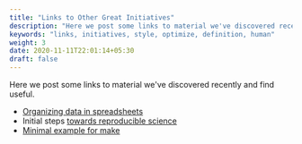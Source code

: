 ```yaml
---
title: "Links to Other Great Initiatives"
description: "Here we post some links to material we've discovered recently and find useful."
keywords: "links, initiatives, style, optimize, definition, human"
weight: 3
date: 2020-11-11T22:01:14+05:30
draft: false
---
```


Here we post some links to material we've discovered recently and find useful.

- [Organizing data in spreadsheets](https://kbroman.org/dataorg/)
- Initial steps [towards reproducible science](https://kbroman.org/steps2rr/)
- [Minimal example for make](https://kbroman.org/minimal_make/)

